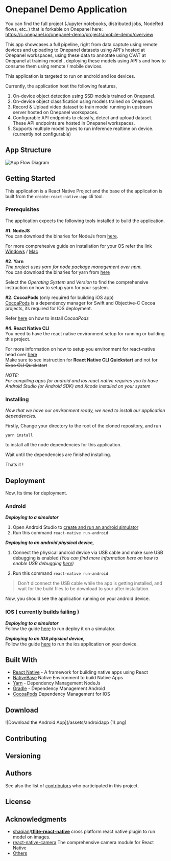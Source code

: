 
# Onepanel Demo Application

You can find the full project (Jupyter notebooks, distributed jobs, NodeRed flows, etc..) that is forkable on Onepanel here:  https://c.onepanel.io/onepanel-demo/projects/mobile-demo/overview


This app showcases a full pipeline, right from data captute using remote devices and uploading to Onepanel datasets using API's hosted at Onepanel workspaces, using these data to annotate using CVAT at Onepanel at training model , deploying these models using API's and how to consume them using remote / mobile devices. 

This application is targeted to run on android and ios devices.

Currently, the application host the following features,
1. On-device object detection using SSD models trained on Onepanel.
2. On-device object classification using models trained on Onepanel.
3. Record & Upload video dataset  to train model running in upstream server hosted on Onepanel workspaces.
4. Configurable API endpoints to classify, detect and upload dataset. These API endpoints are hosted in Onepanel workspaces.
5. Supports multiple model types  to run inference realtime on device. (currently not configurable) 

## App Structure
![App Flow Diagram](/assets/mobile_app_flow.png)


## Getting Started

This application is a React Native Project and the base of the application is built from the `create-react-native-app` cli tool.

### Prerequisites

The application expects the following tools installed to build the application.

**#1.  NodeJS** \
You can download the binaries for NodeJs from [here](https://nodejs.org/en/download/).

For more comprehesive guide on installation for your OS refer the link
[Windows](https://nodesource.com/blog/installing-nodejs-tutorial-windows/) / [Mac](https://nodesource.com/blog/installing-nodejs-tutorial-mac-os-x/)

**#2.  Yarn** \
*The project uses yarn for node package management over npm.* \
You can download the binaries for yarn from [here](https://yarnpkg.com/lang/en/)

Select the *Operating System* and *Version* to find the comprehensive instruction on how to setup yarn for your system. 

**#2.  CocoaPods** (only required for building iOS app) \
[CocoaPods](https://cocoapods.org/)  is a dependency manager for Swift and Objective-C Cocoa projects, its required for IOS deployment.

Refer [here](https://cocoapods.org/)  on how to install *CocoaPods*

**#4. React Native CLI** \
	You need to have the react native environment setup for running or building this project.
	
For more information on how to setup you environment for react-native head over [here](https://facebook.github.io/react-native/docs/getting-started.html) \
Make sure to see instruction for  **React Native CLI Quickstart** and not for ~~Expo CLI Quickstart~~

*NOTE: \
For compiling apps for android and ios react native requires you to have Android Studio (or Android SDK) and Xcode installed on your system* 




### Installing

*Now that we have our environment ready, we need to install our application dependencies.*

Firstly, 
Change your directory to the root of the cloned repository, 
and run

```
yarn install
```
to install all the node dependencies for this application.

Wait until the dependencies are finished installing.

Thats it !


## Deployment
Now, Its time for deployment.

### **Android**

***Deploying to a simulator***

 1. Open Android Studio to  [create and run an android
    simulator](https://developer.android.com/studio/run/managing-avds) 
 2. Run this command `react-native run-android` 

***Deploying to an android physical device,***
 1. Connect the physical android device via USB cable and make sure USB debugging is enabled  *(You can find more information here on how to enable USB debugging [here](https://developer.android.com/studio/debug/dev-options))*
 
 2. Run this command `react-native run-android`
> Don't diconnect the USB cable while the app is getting installed,
> and wait for the build files to be download to your after installation.
> 
Now, you should see the application running on your android device.

### **IOS** ( currently builds failing )

***Deploying to a simulator*** \
Follow the guide [here](https://facebook.github.io/react-native/docs/running-on-simulator-ios) to run deploy it on a simulator.

***Deploying to an IOS physical device,*** \
 Follow the guide [here](https://facebook.github.io/react-native/docs/running-on-device) to run the ios application on your device.

## Built With

* [React Native](https://facebook.github.io/react-native/) - A framework for building native apps using React
* [NativeBase](https://nativebase.io/) Native Environment to build Native Apps
* [Yarn](https://yarnpkg.com/lang/en/) - Dependency Management NodeJs
* [Gradle](https://gradle.org/) - Dependency Management Android
* [CocoaPods](https://cocoapods.org/)  Dependency Management for IOS
## Download
![Download the Android App](/assets/androidapp (1).png) 
## Contributing

## Versioning

## Authors

See also the list of [contributors](https://github.com/onepanelio/demo-app/contributors) who participated in this project.

## License

## Acknowledgments

*  [shaqian](https://github.com/shaqian)/**[tflite-react-native](https://github.com/shaqian/tflite-react-native/tree/master/example)**  cross platform  react native plugin to run model on images.
* [react-native-camera](https://react-native-community.github.io/react-native-camera/) The comprehensive camera module for React Native
* [Others](https://github.com/onepanelio/demo-app/blob/master/package.json)
